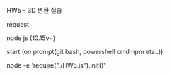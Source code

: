 HW5 - 3D 변환 실습

request

node js (10.15v~)

start (on prompt(git bash, powershell cmd npm eta..))

node -e 'require("./HW5.js").init()'